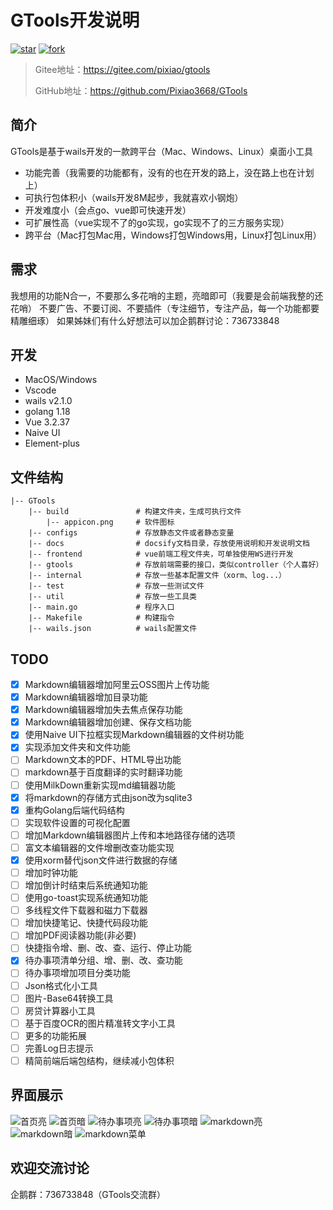 # GTools开发说明

<div>
<a href='https://gitee.com/pixiao/gtools/stargazers'><img src='https://gitee.com/pixiao/gtools/badge/star.svg?theme=dark' alt='star'></img></a>
<a href='https://gitee.com/pixiao/gtools/members'><img src='https://gitee.com/pixiao/gtools/badge/fork.svg?theme=dark' alt='fork'></img></a>
</div>

> Gitee地址：https://gitee.com/pixiao/gtools
> 
> GitHub地址：https://github.com/Pixiao3668/GTools

## 简介

GTools是基于wails开发的一款跨平台（Mac、Windows、Linux）桌面小工具

- 功能完善（我需要的功能都有，没有的也在开发的路上，没在路上也在计划上）
- 可执行包体积小（wails开发8M起步，我就喜欢小钢炮）
- 开发难度小（会点go、vue即可快速开发）
- 可扩展性高（vue实现不了的go实现，go实现不了的三方服务实现）
- 跨平台（Mac打包Mac用，Windows打包Windows用，Linux打包Linux用）

## 需求

我想用的功能N合一，不要那么多花哨的主题，亮暗即可（我要是会前端我整的还花哨）
不要广告、不要订阅、不要插件（专注细节，专注产品，每一个功能都要精雕细琢）
如果姊妹们有什么好想法可以加企鹅群讨论：736733848

## 开发

- MacOS/Windows
- Vscode
- wails v2.1.0
- golang 1.18
- Vue 3.2.37
- Naive UI
- Element-plus

## 文件结构

```
|-- GTools
    |-- build               # 构建文件夹，生成可执行文件
        |-- appicon.png     # 软件图标
    |-- configs             # 存放静态文件或者静态变量
    |-- docs                # docsify文档目录，存放使用说明和开发说明文档
    |-- frontend            # vue前端工程文件夹，可单独使用WS进行开发
    |-- gtools              # 存放前端需要的接口，类似controller（个人喜好）
    |-- internal            # 存放一些基本配置文件（xorm、log...）
    |-- test                # 存放一些测试文件
    |-- util                # 存放一些工具类
    |-- main.go             # 程序入口
    |-- Makefile            # 构建指令
    |-- wails.json          # wails配置文件
```

## TODO

- [X] Markdown编辑器增加阿里云OSS图片上传功能
- [X] Markdown编辑器增加目录功能
- [X] Markdown编辑器增加失去焦点保存功能
- [X] Markdown编辑器增加创建、保存文档功能
- [X] 使用Naive UI下拉框实现Markdown编辑器的文件树功能
- [X] 实现添加文件夹和文件功能
- [ ] Markdown文本的PDF、HTML导出功能
- [ ] markdown基于百度翻译的实时翻译功能
- [ ] 使用MilkDown重新实现md编辑器功能
- [X] 将markdown的存储方式由json改为sqlite3
- [X] 重构Golang后端代码结构
- [ ] 实现软件设置的可视化配置
- [ ] 增加Markdown编辑器图片上传和本地路径存储的选项
- [ ] 富文本编辑器的文件增删改查功能实现
- [X] 使用xorm替代json文件进行数据的存储
- [ ] 增加时钟功能
- [ ] 增加倒计时结束后系统通知功能
- [ ] 使用go-toast实现系统通知功能
- [ ] 多线程文件下载器和磁力下载器
- [ ] 增加快捷笔记、快捷代码段功能
- [ ] 增加PDF阅读器功能(非必要)
- [ ] 快捷指令增、删、改、查、运行、停止功能
- [X] 待办事项清单分组、增、删、改、查功能
- [ ] 待办事项增加项目分类功能
- [ ] Json格式化小工具
- [ ] 图片-Base64转换工具
- [ ] 房贷计算器小工具
- [ ] 基于百度OCR的图片精准转文字小工具
- [ ] 更多的功能拓展
- [ ] 完善Log日志提示
- [ ] 精简前端后端包结构，继续减小包体积

## 界面展示

![首页亮](assets/home-light.png)
![首页暗](assets/home-dark.png)
![待办事项亮](assets/todo-light.png)
![待办事项暗](assets/todo-dark.png)
![markdown亮](assets/md-light.png)
![markdown暗](assets/md-dark.png)
![markdown菜单](assets/md-menu.png)

## 欢迎交流讨论

企鹅群：736733848（GTools交流群）
